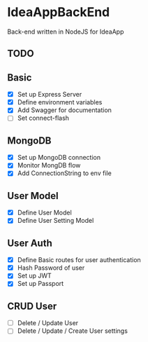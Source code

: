 # IdeaAppBackEnd

Back-end written in NodeJS for IdeaApp

## TODO

## Basic

- [x] Set up Express Server
- [x] Define environment variables
- [x] Add Swagger for documentation
- [ ] Set connect-flash

## MongoDB

- [x] Set up MongoDB connection
- [x] Monitor MongDB flow
- [x] Add ConnectionString to env file

## User Model

- [x] Define User Model
- [x] Define User Setting Model

## User Auth

- [x] Define Basic routes for user authentication
- [x] Hash Password of user
- [x] Set up JWT
- [x] Set up Passport

## CRUD User

- [ ] Delete / Update User
- [ ] Delete / Update / Create User settings